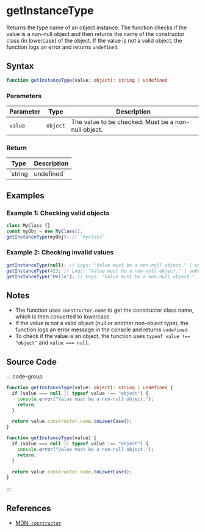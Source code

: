# getInstanceType  
Returns the type name of an object instance. The function checks if the value is a non-null object and then returns the name of the constructor class (in lowercase) of the object. If the value is not a valid object, the function logs an error and returns `undefined`.

## Syntax
```typescript
function getInstanceType(value: object): string | undefined
```

### Parameters

| Parameter | Type      | Description                              |
|-----------|-----------|------------------------------------------|
| `value`   | `object`  | The value to be checked. Must be a non-null object. |

### Return

| Type                   | Description                                      |
|------------------------|--------------------------------------------------|
| `string | undefined`    | Returns the name of the object's class in lowercase, or `undefined` if the value is not a valid object. |

## Examples

### Example 1: Checking valid objects
```typescript
class MyClass {}
const myObj = new MyClass();
getInstanceType(myObj); // "myclass"
```

### Example 2: Checking invalid values
```typescript
getInstanceType(null); // Logs: "Value must be a non-null object." | undefined
getInstanceType(42); // Logs: "Value must be a non-null object." | undefined
getInstanceType("Hello"); // Logs: "Value must be a non-null object." | undefined
```

## Notes
- The function uses `constructor.name` to get the constructor class name, which is then converted to lowercase. 
- If the value is not a valid object (null or another non-object type), the function logs an error message in the console and returns `undefined`.
- To check if the value is an object, the function uses `typeof value !== "object"` and `value === null`.

## Source Code
::: code-group
```typescript
function getInstanceType(value: object): string | undefined {
  if (value === null || typeof value !== "object") {
    console.error("Value must be a non-null object.");
    return;
  }

  return value.constructor.name.toLowerCase();
}
```

```javascript
function getInstanceType(value) {
  if (value === null || typeof value !== "object") {
    console.error("Value must be a non-null object.");
    return;
  }

  return value.constructor.name.toLowerCase();
}
```
:::

## References
- [MDN: `constructor`](https://developer.mozilla.org/en-US/docs/Web/JavaScript/Reference/Global_Objects/Object/constructor)